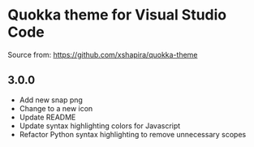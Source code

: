 # Quokka theme for Visual Studio Code

Source from: https://github.com/xshapira/quokka-theme

## 3.0.0

- Add new snap png
- Change to a new icon
- Update README
- Update syntax highlighting colors for Javascript
- Refactor Python syntax highlighting to remove unnecessary scopes
